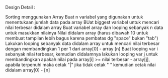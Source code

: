 Design Detail :

Sorting menggunakan Array
Buat n variabel yang digunakan untuk menentukaan jumlah data pada array 
BUat biggest variabel untuk mencari nilai terbesar didalam array
Buat variabel array dan looping sebanyak n data untuk masukkan nilainya 
Nilai didalam array (harus dibawah 10 untuk membuat tampilan lebih bagus karena pembatas dg "space" bukan "tab")
Lakukan looping sebanyak data didalam array untuk mencari nilai terbesar dengan membandingkan 1 per 1 dari array[0] - array [n]
Buat looping var i sebanyak nilai terbesar, kemudian didalamnya lakukan looping var j 
untuk membandingkan apakah nilai pada array[i] >= nilai terbesar - array[j], apabila terpenuhi maka cetak "|" jika tidak cetak " "
kemudian cetak nilai didalam array[0] - [n]
